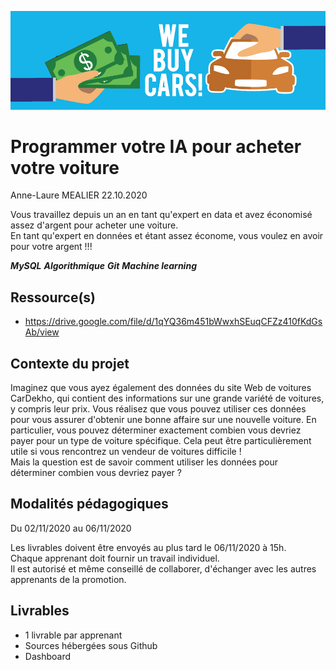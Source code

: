 ![plot](./assets/fanart.jpg)

# Programmer votre IA pour acheter votre voiture  

Anne-Laure MEALIER 22.10.2020  

Vous travaillez depuis un an en tant qu'expert en data et avez économisé assez d'argent pour acheter une voiture.  
En tant qu'expert en données et étant assez économe, vous voulez en avoir pour votre argent !!!  

***MySQL*** ***Algorithmique*** ***Git*** ***Machine learning***  

## Ressource(s)  

* https://drive.google.com/file/d/1qYQ36m451bWwxhSEuqCFZz410fKdGsAb/view  

## Contexte du projet  

Imaginez que vous ayez également des données du site Web de voitures CarDekho, qui contient des informations sur une grande variété de voitures, y compris leur prix. Vous réalisez que vous pouvez utiliser ces données pour vous assurer d'obtenir une bonne affaire sur une nouvelle voiture. En particulier, vous pouvez déterminer exactement combien vous devriez payer pour un type de voiture spécifique. Cela peut être particulièrement utile si vous rencontrez un vendeur de voitures difficile !  
Mais la question est de savoir comment utiliser les données pour déterminer combien vous devriez payer ?  

## Modalités pédagogiques  

Du 02/11/2020 au 06/11/2020  

Les livrables doivent être envoyés au plus tard le 06/11/2020 à 15h.  
Chaque apprenant doit fournir un travail individuel.  
Il est autorisé et même conseillé de collaborer, d'échanger avec les autres apprenants de la promotion.  

## Livrables  

* 1 livrable par apprenant  
* Sources hébergées sous Github  
* Dashboard  


